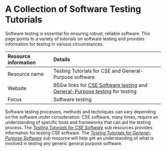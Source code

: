 
# A Collection of Software Testing Tutorials

Software testing is essential for ensuring robust, reliable software.  This page points to a variety of tutorials on software testing and provides information for testing in various circumstances.


Resource information | Details 
:--- | :--- 
Resource name |  Testing Tutorials for CSE and General-Purpose software
Website  |  BSSw links for [CSE Software testing](SwTestingTutorials.Cse.md) and [General-Purpose testing](SwTestingTutorials.General.md) for testing
Focus | Software testing

Software testing processes, methods and techniques can vary depending on the software under consideration. CSE software, many times, require an understanding of specific tools and frameworks that can aid the testing process. The *[Testing Tutorials for CSE Software](SwTestingTutorials.Cse.md)* sub resources provides information for testing CSE software. The *[Testing Tutorials for General-Purpose Software](SwTestingTutorials.General.md)* sub resource will help get an understanding of what is involved in testing any generic general purpose software.

<!---
Publish: yes
Categories: reliability
Topics: [import from subresources]
Tags: [import from subresources]
Level: 2
Prerequisites: defaults
Aggregate: base
--->
